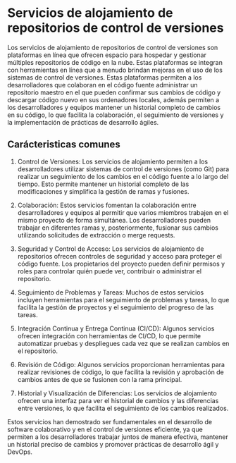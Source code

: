 # Servicios de alojamiento de repositorios de control de versiones

Los servicios de alojamiento de repositorios de control de versiones son plataformas en línea que ofrecen espacio para hospedar y gestionar múltiples repositorios de código en la nube. Estas plataformas se integran con herramientas en línea que a menudo brindan mejoras en el uso de los sistemas de control de versiones. Estas plataformas permiten a los desarrolladores que colaboran en el código fuente administrar un repositorio maestro en el que pueden confirmar sus cambios de código y descargar código nuevo en sus ordenadores locales, además permiten a los desarrolladores y equipos mantener un historial completo de cambios en su código, lo que facilita la colaboración, el seguimiento de versiones y la implementación de prácticas de desarrollo ágiles.

## Carácteristicas comunes

1. Control de Versiones: Los servicios de alojamiento permiten a los desarrolladores utilizar sistemas de control de versiones (como Git) para realizar un seguimiento de los cambios en el código fuente a lo largo del tiempo. Esto permite mantener un historial completo de las modificaciones y simplifica la gestión de ramas y fusiones.

2. Colaboración: Estos servicios fomentan la colaboración entre desarrolladores y equipos al permitir que varios miembros trabajen en el mismo proyecto de forma simultánea. Los desarrolladores pueden trabajar en diferentes ramas y, posteriormente, fusionar sus cambios utilizando solicitudes de extracción o merge requests.

3. Seguridad y Control de Acceso: Los servicios de alojamiento de repositorios ofrecen controles de seguridad y acceso para proteger el código fuente. Los propietarios del proyecto pueden definir permisos y roles para controlar quién puede ver, contribuir o administrar el repositorio.

4. Seguimiento de Problemas y Tareas: Muchos de estos servicios incluyen herramientas para el seguimiento de problemas y tareas, lo que facilita la gestión de proyectos y el seguimiento del progreso de las tareas.

5. Integración Continua y Entrega Continua (CI/CD): Algunos servicios ofrecen integración con herramientas de CI/CD, lo que permite automatizar pruebas y despliegues cada vez que se realizan cambios en el repositorio.

6. Revisión de Código: Algunos servicios proporcionan herramientas para realizar revisiones de código, lo que facilita la revisión y aprobación de cambios antes de que se fusionen con la rama principal.

7. Historial y Visualización de Diferencias: Los servicios de alojamiento ofrecen una interfaz para ver el historial de cambios y las diferencias entre versiones, lo que facilita el seguimiento de los cambios realizados.

Estos servicios han demostrado ser fundamentales en el desarrollo de software colaborativo y en el control de versiones eficiente, ya que permiten a los desarrolladores trabajar juntos de manera efectiva, mantener un historial preciso de cambios y promover prácticas de desarrollo ágil y DevOps.
